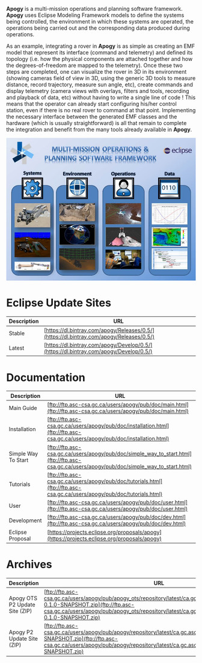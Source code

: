 **Apogy** is a multi-mission operations and planning software framework. **Apogy** uses Eclipse Modeling Framework models to define the systems being controlled, the environment in which these systems are operated, the operations being carried out and the corresponding data produced during operations.

As an example, integrating a rover in **Apogy** is as simple as creating an EMF model that represent its interface (command and telemetry) and defined its topology (i.e. how the physical components are attached together and how the degrees-of-freedom are mapped to the telemetry). Once these two steps are completed, one can visualize the rover in 3D in its environment (showing cameras field of view in 3D, using the generic 3D tools to measure distance, record trajectory, measure sun angle, etc), create commands  and display telemetry (camera views with overlays, filters and tools, recording and playback of data, etc) without having to write a single line of code ! This means that the operator can already start configuring his/her control station, even if there is no real rover to command at that point. Implementing the necessary interface between the generated EMF classes and the hardware (which is usually straightforward) is all that remain to complete the integration and benefit from the many tools already available  in **Apogy**. 

![Apogy Overview](/doc/ca.gc.asc_csa.apogy.doc/resources/main/apogy_overview.jpg "Apogy Overview")

# Eclipse Update Sites #
Description                    | URL          
------------------------------ | -------------
Stable                         | [https://dl.bintray.com/apogy/Releases/0.5/](https://dl.bintray.com/apogy/Releases/0.5/)
Latest                         | [https://dl.bintray.com/apogy/Develop/0.5/](https://dl.bintray.com/apogy/Develop/0.5/)

# Documentation #
Description                    | URL
------------------------------ | ---
Main Guide                     | [ftp://ftp.asc-csa.gc.ca/users/apogy/pub/doc/main.html](ftp://ftp.asc-csa.gc.ca/users/apogy/pub/doc/main.html)
Installation                   | [ftp://ftp.asc-csa.gc.ca/users/apogy/pub/doc/installation.html](ftp://ftp.asc-csa.gc.ca/users/apogy/pub/doc/installation.html)
Simple Way To Start            | [ftp://ftp.asc-csa.gc.ca/users/apogy/pub/doc/simple_way_to_start.html](ftp://ftp.asc-csa.gc.ca/users/apogy/pub/doc/simple_way_to_start.html)
Tutorials                      | [ftp://ftp.asc-csa.gc.ca/users/apogy/pub/doc/tutorials.html](ftp://ftp.asc-csa.gc.ca/users/apogy/pub/doc/tutorials.html)
User                    | [ftp://ftp.asc-csa.gc.ca/users/apogy/pub/doc/user.html](ftp://ftp.asc-csa.gc.ca/users/apogy/pub/doc/user.html)
Development                    | [ftp://ftp.asc-csa.gc.ca/users/apogy/pub/doc/dev.html](ftp://ftp.asc-csa.gc.ca/users/apogy/pub/doc/dev.html)
Eclipse Proposal               | [https://projects.eclipse.org/proposals/apogy](https://projects.eclipse.org/proposals/apogy)

# Archives #
Description                    | URL          
------------------------------ | -------------
Apogy OTS P2 Update Site (ZIP) | [ftp://ftp.asc-csa.gc.ca/users/apogy/pub/apogy_ots/repository/latest/ca.gc.asc_csa.apogy.ots.repository-0.1.0-SNAPSHOT.zip](ftp://ftp.asc-csa.gc.ca/users/apogy/pub/apogy_ots/repository/latest/ca.gc.asc_csa.apogy.ots.repository-0.1.0-SNAPSHOT.zip)
Apogy P2 Update Site (ZIP)     | [ftp://ftp.asc-csa.gc.ca/users/apogy/pub/apogy/repository/latest/ca.gc.asc_csa.apogy.repository-0.5.0-SNAPSHOT.zip](ftp://ftp.asc-csa.gc.ca/users/apogy/pub/apogy/repository/latest/ca.gc.asc_csa.apogy.repository-0.5.0-SNAPSHOT.zip)